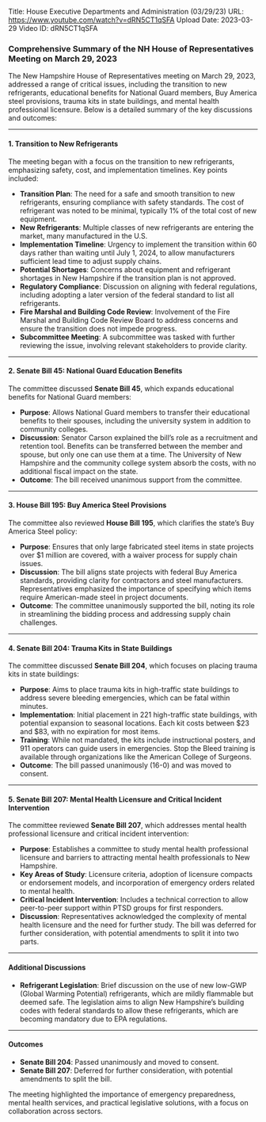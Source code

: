 Title: House Executive Departments and Administration (03/29/23)
URL: https://www.youtube.com/watch?v=dRN5CT1qSFA
Upload Date: 2023-03-29
Video ID: dRN5CT1qSFA

### Comprehensive Summary of the NH House of Representatives Meeting on March 29, 2023

The New Hampshire House of Representatives meeting on March 29, 2023, addressed a range of critical issues, including the transition to new refrigerants, educational benefits for National Guard members, Buy America steel provisions, trauma kits in state buildings, and mental health professional licensure. Below is a detailed summary of the key discussions and outcomes:

---

#### **1. Transition to New Refrigerants**
The meeting began with a focus on the transition to new refrigerants, emphasizing safety, cost, and implementation timelines. Key points included:

- **Transition Plan**: The need for a safe and smooth transition to new refrigerants, ensuring compliance with safety standards. The cost of refrigerant was noted to be minimal, typically 1% of the total cost of new equipment.
- **New Refrigerants**: Multiple classes of new refrigerants are entering the market, many manufactured in the U.S.
- **Implementation Timeline**: Urgency to implement the transition within 60 days rather than waiting until July 1, 2024, to allow manufacturers sufficient lead time to adjust supply chains.
- **Potential Shortages**: Concerns about equipment and refrigerant shortages in New Hampshire if the transition plan is not approved.
- **Regulatory Compliance**: Discussion on aligning with federal regulations, including adopting a later version of the federal standard to list all refrigerants.
- **Fire Marshal and Building Code Review**: Involvement of the Fire Marshal and Building Code Review Board to address concerns and ensure the transition does not impede progress.
- **Subcommittee Meeting**: A subcommittee was tasked with further reviewing the issue, involving relevant stakeholders to provide clarity.

---

#### **2. Senate Bill 45: National Guard Education Benefits**
The committee discussed **Senate Bill 45**, which expands educational benefits for National Guard members:

- **Purpose**: Allows National Guard members to transfer their educational benefits to their spouses, including the university system in addition to community colleges.
- **Discussion**: Senator Carson explained the bill’s role as a recruitment and retention tool. Benefits can be transferred between the member and spouse, but only one can use them at a time. The University of New Hampshire and the community college system absorb the costs, with no additional fiscal impact on the state.
- **Outcome**: The bill received unanimous support from the committee.

---

#### **3. House Bill 195: Buy America Steel Provisions**
The committee also reviewed **House Bill 195**, which clarifies the state’s Buy America Steel policy:

- **Purpose**: Ensures that only large fabricated steel items in state projects over $1 million are covered, with a waiver process for supply chain issues.
- **Discussion**: The bill aligns state projects with federal Buy America standards, providing clarity for contractors and steel manufacturers. Representatives emphasized the importance of specifying which items require American-made steel in project documents.
- **Outcome**: The committee unanimously supported the bill, noting its role in streamlining the bidding process and addressing supply chain challenges.

---

#### **4. Senate Bill 204: Trauma Kits in State Buildings**
The committee discussed **Senate Bill 204**, which focuses on placing trauma kits in state buildings:

- **Purpose**: Aims to place trauma kits in high-traffic state buildings to address severe bleeding emergencies, which can be fatal within minutes.
- **Implementation**: Initial placement in 221 high-traffic state buildings, with potential expansion to seasonal locations. Each kit costs between $23 and $83, with no expiration for most items.
- **Training**: While not mandated, the kits include instructional posters, and 911 operators can guide users in emergencies. Stop the Bleed training is available through organizations like the American College of Surgeons.
- **Outcome**: The bill passed unanimously (16-0) and was moved to consent.

---

#### **5. Senate Bill 207: Mental Health Licensure and Critical Incident Intervention**
The committee reviewed **Senate Bill 207**, which addresses mental health professional licensure and critical incident intervention:

- **Purpose**: Establishes a committee to study mental health professional licensure and barriers to attracting mental health professionals to New Hampshire.
- **Key Areas of Study**: Licensure criteria, adoption of licensure compacts or endorsement models, and incorporation of emergency orders related to mental health.
- **Critical Incident Intervention**: Includes a technical correction to allow peer-to-peer support within PTSD groups for first responders.
- **Discussion**: Representatives acknowledged the complexity of mental health licensure and the need for further study. The bill was deferred for further consideration, with potential amendments to split it into two parts.

---

#### **Additional Discussions**
- **Refrigerant Legislation**: Brief discussion on the use of new low-GWP (Global Warming Potential) refrigerants, which are mildly flammable but deemed safe. The legislation aims to align New Hampshire’s building codes with federal standards to allow these refrigerants, which are becoming mandatory due to EPA regulations.

---

#### **Outcomes**
- **Senate Bill 204**: Passed unanimously and moved to consent.
- **Senate Bill 207**: Deferred for further consideration, with potential amendments to split the bill.

The meeting highlighted the importance of emergency preparedness, mental health services, and practical legislative solutions, with a focus on collaboration across sectors.